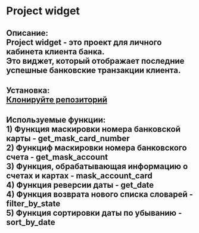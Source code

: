 # Project widget
## Описание: <br> Project widget - это проект для личного кабинета клиента банка. <br>Это виджет, который отображает последние успешные банковские транзакции клиента.
## Установка:<br>  [Клонируйте репозиторий](https://github.com/angelina1377/NewProject) <br>      
## Используемые функции:<br>1) Функция маскировки номера банковской карты - get_mask_card_number <br> 2) Функциф маскировки номера банковского счета - get_mask_account <br> 3) Функция, обрабатывающая информацию о счетах и картах - mask_account_card <br> 4) Функция реверсии даты - get_date <br> 4) Функция возврата нового списка словарей - filter_by_state <br> 5) Функция сортировки даты по убыванию - sort_by_date
